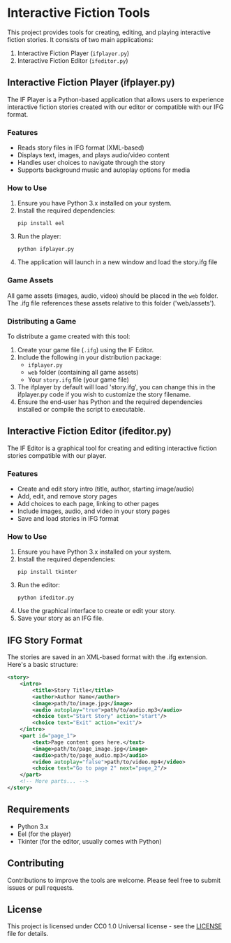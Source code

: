 # Interactive Fiction Tools

This project provides tools for creating, editing, and playing interactive fiction stories. It consists of two main applications:

1. Interactive Fiction Player (`ifplayer.py`)
2. Interactive Fiction Editor (`ifeditor.py`)

## Interactive Fiction Player (ifplayer.py)

The IF Player is a Python-based application that allows users to experience interactive fiction stories created with our editor or compatible with our IFG format.

### Features

- Reads story files in IFG format (XML-based)
- Displays text, images, and plays audio/video content
- Handles user choices to navigate through the story
- Supports background music and autoplay options for media

### How to Use

1. Ensure you have Python 3.x installed on your system.
2. Install the required dependencies:
   ```
   pip install eel
   ```
3. Run the player:
   ```
   python ifplayer.py
   ```
4. The application will launch in a new window and load the story.ifg file

### Game Assets

All game assets (images, audio, video) should be placed in the `web` folder. The .ifg file references these assets relative to this folder ('web/assets').

### Distributing a Game

To distribute a game created with this tool:

1. Create your game file (`.ifg`) using the IF Editor.
2. Include the following in your distribution package:
   - `ifplayer.py`
   - `web` folder (containing all game assets)
   - Your `story.ifg` file (your game file)
3. The ifplayer by default will load 'story.ifg', you can change this in the ifplayer.py code if you wish to customize the story filename.
4. Ensure the end-user has Python and the required dependencies installed or compile the script to executable.

## Interactive Fiction Editor (ifeditor.py)

The IF Editor is a graphical tool for creating and editing interactive fiction stories compatible with our player.

### Features

- Create and edit story intro (title, author, starting image/audio)
- Add, edit, and remove story pages
- Add choices to each page, linking to other pages
- Include images, audio, and video in your story pages
- Save and load stories in IFG format

### How to Use

1. Ensure you have Python 3.x installed on your system.
2. Install the required dependencies:
   ```
   pip install tkinter
   ```
3. Run the editor:
   ```
   python ifeditor.py
   ```
4. Use the graphical interface to create or edit your story.
5. Save your story as an IFG file.

## IFG Story Format

The stories are saved in an XML-based format with the .ifg extension. Here's a basic structure:

```xml
<story>
    <intro>
        <title>Story Title</title>
        <author>Author Name</author>
        <image>path/to/image.jpg</image>
        <audio autoplay="true">path/to/audio.mp3</audio>
        <choice text="Start Story" action="start"/>
        <choice text="Exit" action="exit"/>
    </intro>
    <part id="page_1">
        <text>Page content goes here.</text>
        <image>path/to/page_image.jpg</image>
        <audio>path/to/page_audio.mp3</audio>
        <video autoplay="false">path/to/video.mp4</video>
        <choice text="Go to page 2" next="page_2"/>
    </part>
    <!-- More parts... -->
</story>
```

## Requirements

- Python 3.x
- Eel (for the player)
- Tkinter (for the editor, usually comes with Python)

## Contributing

Contributions to improve the tools are welcome. Please feel free to submit issues or pull requests.

## License

This project is licensed under CC0 1.0 Universal license - see the [LICENSE](LICENSE) file for details.
